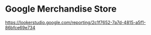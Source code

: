 # Google Merchandise Store
https://lookerstudio.google.com/reporting/2c1f7652-7a7d-4815-a5f1-86bfce69e734
